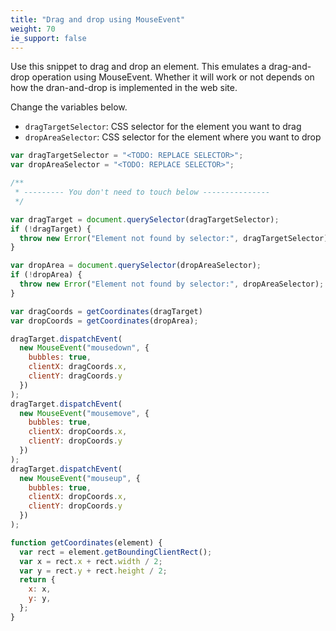```yaml
---
title: "Drag and drop using MouseEvent"
weight: 70
ie_support: false
---
```


Use this snippet to drag and drop an element. This emulates a drag-and-drop operation using MouseEvent. Whether it will work or not depends on how the dran-and-drop is implemented in the web site.

Change the variables below.

- `dragTargetSelector`: CSS selector for the element you want to drag
- `dropAreaSelector`: CSS selector for the element where you want to drop

```js
var dragTargetSelector = "<TODO: REPLACE SELECTOR>";
var dropAreaSelector = "<TODO: REPLACE SELECTOR>";

/**
 * --------- You don't need to touch below ---------------
 */

var dragTarget = document.querySelector(dragTargetSelector);
if (!dragTarget) {
  throw new Error("Element not found by selector:", dragTargetSelector);
}

var dropArea = document.querySelector(dropAreaSelector);
if (!dropArea) {
  throw new Error("Element not found by selector:", dropAreaSelector);
}

var dragCoords = getCoordinates(dragTarget)
var dropCoords = getCoordinates(dropArea);

dragTarget.dispatchEvent(
  new MouseEvent("mousedown", {
    bubbles: true,
    clientX: dragCoords.x,
    clientY: dragCoords.y
  })
);
dragTarget.dispatchEvent(
  new MouseEvent("mousemove", {
    bubbles: true,
    clientX: dropCoords.x,
    clientY: dropCoords.y
  })
);
dragTarget.dispatchEvent(
  new MouseEvent("mouseup", {
    bubbles: true,
    clientX: dropCoords.x,
    clientY: dropCoords.y
  })
);

function getCoordinates(element) {
  var rect = element.getBoundingClientRect();
  var x = rect.x + rect.width / 2;
  var y = rect.y + rect.height / 2;
  return {
    x: x,
    y: y,
  };
}
```

